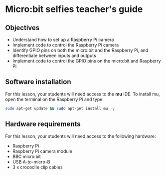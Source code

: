 # Micro:bit selfies teacher's guide

## Objectives

- Understand how to set up a Raspberry Pi camera
- Implement code to control the Raspberry Pi camera
- Identify GPIO pins on both the micro:bit and the Raspberry Pi, and differentiate between inputs and outputs
- Implement code to control the GPIO pins on the micro:bit and Raspberry Pi

## Software installation

For this lesson, your students will need access to the **mu** IDE. To install mu, open the terminal on the Raspberry Pi and type:

```bash
sudo apt-get update && sudo apt-get install mu -y
```

## Hardware requirements

For this lesson, your students will need access to the following hardware:
- Raspberry Pi
- Raspberry Pi camera module
- BBC micro:bit
- USB A-to-micro-B
- 3 x crocodile clip cables

